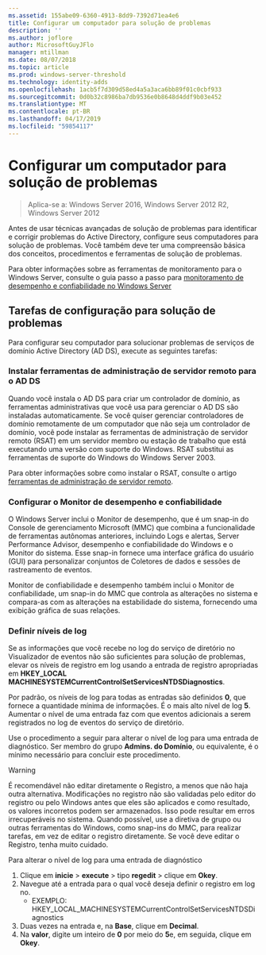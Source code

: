 ```yaml
---
ms.assetid: 155abe09-6360-4913-8dd9-7392d71ea4e6
title: Configurar um computador para solução de problemas
description: ''
ms.author: joflore
author: MicrosoftGuyJFlo
manager: mtillman
ms.date: 08/07/2018
ms.topic: article
ms.prod: windows-server-threshold
ms.technology: identity-adds
ms.openlocfilehash: 1acb5f7d309d58ed4a5a3aca6bb89f01c0cbf933
ms.sourcegitcommit: 0d0b32c8986ba7db9536e0b8648d4ddf9b03e452
ms.translationtype: MT
ms.contentlocale: pt-BR
ms.lasthandoff: 04/17/2019
ms.locfileid: "59854117"
---
```

# <a name="configuring-a-computer-for-troubleshooting"></a>Configurar um computador para solução de problemas

>Aplica-se a: Windows Server 2016, Windows Server 2012 R2, Windows Server 2012

Antes de usar técnicas avançadas de solução de problemas para identificar e corrigir problemas do Active Directory, configure seus computadores para solução de problemas. Você também deve ter uma compreensão básica dos conceitos, procedimentos e ferramentas de solução de problemas.

Para obter informações sobre as ferramentas de monitoramento para o Windows Server, consulte o guia passo a passo para [monitoramento de desempenho e confiabilidade no Windows Server](https://go.microsoft.com/fwlink/?LinkId=123737)

## <a name="configuration-tasks-for-troubleshooting"></a>Tarefas de configuração para solução de problemas

Para configurar seu computador para solucionar problemas de serviços de domínio Active Directory (AD DS), execute as seguintes tarefas:

### <a name="install-remote-server-administration-tools-for-ad-ds"></a>Instalar ferramentas de administração de servidor remoto para o AD DS

Quando você instala o AD DS para criar um controlador de domínio, as ferramentas administrativas que você usa para gerenciar o AD DS são instaladas automaticamente. Se você quiser gerenciar controladores de domínio remotamente de um computador que não seja um controlador de domínio, você pode instalar as ferramentas de administração de servidor remoto (RSAT) em um servidor membro ou estação de trabalho que está executando uma versão com suporte do Windows. RSAT substitui as ferramentas de suporte do Windows do Windows Server 2003.

Para obter informações sobre como instalar o RSAT, consulte o artigo [ferramentas de administração de servidor remoto](https://docs.microsoft.com/windows-server/remote/remote-server-administration-tools).

### <a name="configure-reliability-and-performance-monitor"></a>Configurar o Monitor de desempenho e confiabilidade

O Windows Server inclui o Monitor de desempenho, que é um snap-in do Console de gerenciamento Microsoft (MMC) que combina a funcionalidade de ferramentas autônomas anteriores, incluindo Logs e alertas, Server Performance Advisor, desempenho e confiabilidade do Windows e o Monitor do sistema. Esse snap-in fornece uma interface gráfica do usuário (GUI) para personalizar conjuntos de Coletores de dados e sessões de rastreamento de eventos.

Monitor de confiabilidade e desempenho também inclui o Monitor de confiabilidade, um snap-in do MMC que controla as alterações no sistema e compara-as com as alterações na estabilidade do sistema, fornecendo uma exibição gráfica de suas relações.

### <a name="set-logging-levels"></a>Definir níveis de log

Se as informações que você recebe no log do serviço de diretório no Visualizador de eventos não são suficientes para solução de problemas, elevar os níveis de registro em log usando a entrada de registro apropriadas em **HKEY_LOCAL MACHINESYSTEMCurrentControlSetServicesNTDSDiagnostics**.

Por padrão, os níveis de log para todas as entradas são definidos **0**, que fornece a quantidade mínima de informações. É o mais alto nível de log **5**. Aumentar o nível de uma entrada faz com que eventos adicionais a serem registrados no log de eventos do serviço de diretório.

Use o procedimento a seguir para alterar o nível de log para uma entrada de diagnóstico. Ser membro do grupo **Admins. do Domínio**, ou equivalente, é o mínimo necessário para concluir este procedimento.

> [!WARNING]
> É recomendável não editar diretamente o Registro, a menos que não haja outra alternativa. Modificações no registro não são validadas pelo editor do registro ou pelo Windows antes que eles são aplicados e como resultado, os valores incorretos podem ser armazenados. Isso pode resultar em erros irrecuperáveis no sistema. Quando possível, use a diretiva de grupo ou outras ferramentas do Windows, como snap-ins do MMC, para realizar tarefas, em vez de editar o registro diretamente. Se você deve editar o Registro, tenha muito cuidado.
>

Para alterar o nível de log para uma entrada de diagnóstico

1. Clique em **inicie** > **execute** > tipo **regedit** > clique em **Okey**.
2. Navegue até a entrada para o qual você deseja definir o registro em log no.
   * EXEMPLO: HKEY_LOCAL_MACHINESYSTEMCurrentControlSetServicesNTDSDiagnostics
3. Duas vezes na entrada e, na **Base**, clique em **Decimal**.
4. Na **valor**, digite um inteiro de **0** por meio do **5**e, em seguida, clique em **Okey**.
